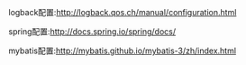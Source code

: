 logback配置:http://logback.qos.ch/manual/configuration.html

spring配置:http://docs.spring.io/spring/docs/

mybatis配置:http://mybatis.github.io/mybatis-3/zh/index.html
